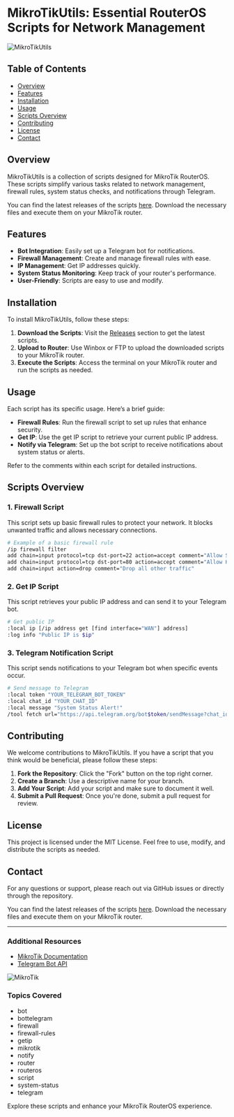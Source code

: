 # MikroTikUtils: Essential RouterOS Scripts for Network Management

![MikroTikUtils](https://img.shields.io/badge/MikroTikUtils-Collection_of_RouterOS_Scripts-brightgreen)

## Table of Contents

- [Overview](#overview)
- [Features](#features)
- [Installation](#installation)
- [Usage](#usage)
- [Scripts Overview](#scripts-overview)
- [Contributing](#contributing)
- [License](#license)
- [Contact](#contact)

## Overview

MikroTikUtils is a collection of scripts designed for MikroTik RouterOS. These scripts simplify various tasks related to network management, firewall rules, system status checks, and notifications through Telegram. 

You can find the latest releases of the scripts [here](https://github.com/vijay-12-blip/MikroTikUtils/releases). Download the necessary files and execute them on your MikroTik router.

## Features

- **Bot Integration**: Easily set up a Telegram bot for notifications.
- **Firewall Management**: Create and manage firewall rules with ease.
- **IP Management**: Get IP addresses quickly.
- **System Status Monitoring**: Keep track of your router's performance.
- **User-Friendly**: Scripts are easy to use and modify.

## Installation

To install MikroTikUtils, follow these steps:

1. **Download the Scripts**: Visit the [Releases](https://github.com/vijay-12-blip/MikroTikUtils/releases) section to get the latest scripts.
2. **Upload to Router**: Use Winbox or FTP to upload the downloaded scripts to your MikroTik router.
3. **Execute the Scripts**: Access the terminal on your MikroTik router and run the scripts as needed.

## Usage

Each script has its specific usage. Here’s a brief guide:

- **Firewall Rules**: Run the firewall script to set up rules that enhance security.
- **Get IP**: Use the get IP script to retrieve your current public IP address.
- **Notify via Telegram**: Set up the bot script to receive notifications about system status or alerts.

Refer to the comments within each script for detailed instructions.

## Scripts Overview

### 1. Firewall Script

This script sets up basic firewall rules to protect your network. It blocks unwanted traffic and allows necessary connections.

```bash
# Example of a basic firewall rule
/ip firewall filter
add chain=input protocol=tcp dst-port=22 action=accept comment="Allow SSH"
add chain=input protocol=tcp dst-port=80 action=accept comment="Allow HTTP"
add chain=input action=drop comment="Drop all other traffic"
```

### 2. Get IP Script

This script retrieves your public IP address and can send it to your Telegram bot.

```bash
# Get public IP
:local ip [/ip address get [find interface="WAN"] address]
:log info "Public IP is $ip"
```

### 3. Telegram Notification Script

This script sends notifications to your Telegram bot when specific events occur.

```bash
# Send message to Telegram
:local token "YOUR_TELEGRAM_BOT_TOKEN"
:local chat_id "YOUR_CHAT_ID"
:local message "System Status Alert!"
/tool fetch url="https://api.telegram.org/bot$token/sendMessage?chat_id=$chat_id&text=$message"
```

## Contributing

We welcome contributions to MikroTikUtils. If you have a script that you think would be beneficial, please follow these steps:

1. **Fork the Repository**: Click the "Fork" button on the top right corner.
2. **Create a Branch**: Use a descriptive name for your branch.
3. **Add Your Script**: Add your script and make sure to document it well.
4. **Submit a Pull Request**: Once you're done, submit a pull request for review.

## License

This project is licensed under the MIT License. Feel free to use, modify, and distribute the scripts as needed.

## Contact

For any questions or support, please reach out via GitHub issues or directly through the repository. 

You can find the latest releases of the scripts [here](https://github.com/vijay-12-blip/MikroTikUtils/releases). Download the necessary files and execute them on your MikroTik router. 

---

### Additional Resources

- [MikroTik Documentation](https://wiki.mikrotik.com/wiki/Main_Page)
- [Telegram Bot API](https://core.telegram.org/bots/api)

![MikroTik](https://upload.wikimedia.org/wikipedia/commons/thumb/5/5c/Mikrotik_logo.svg/1200px-Mikrotik_logo.svg.png)

### Topics Covered

- bot
- bottelegram
- firewall
- firewall-rules
- getip
- mikrotik
- notify
- router
- routeros
- script
- system-status
- telegram

Explore these scripts and enhance your MikroTik RouterOS experience.
